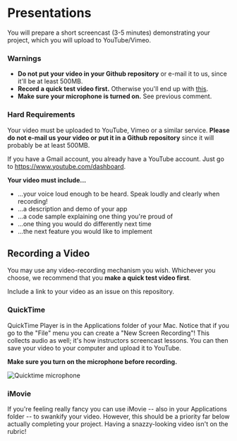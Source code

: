 # Presentations

You will prepare a short screencast (3-5 minutes) demonstrating your project, which you will upload to YouTube/Vimeo.

### Warnings

- **Do not put your video in your Github repository** or e-mail it to us, since it'll be at least 500MB.
- **Record a quick test video first.** Otherwise you'll end up with [this](https://www.youtube.com/watch?v=dCukspxmNDs).
- **Make sure your microphone is turned on.** See previous comment.

### Hard Requirements

Your video must be uploaded to YouTube, Vimeo or a similar service. **Please do not e-mail us your video or put it in a Github repository** since it will probably be at least 500MB.

If you have a Gmail account, you already have a YouTube account. Just go to https://www.youtube.com/dashboard.

**Your video must include...**

- ...your voice loud enough to be heard. Speak loudly and clearly when recording!
- ...a description and demo of your app
- ...a code sample explaining one thing you're proud of
- ...one thing you would do differently next time
- ...the next feature you would like to implement


## Recording a Video

You may use any video-recording mechanism you wish. Whichever you choose, we recommend that you **make a quick test video first**.

Include a link to your video as an issue on this repository.

### QuickTime

QuickTime Player is in the Applications folder of your Mac. Notice that if you go to the "File" menu you can create a "New Screen Recording"! This collects audio as well; it's how instructors screencast lessons. You can then save your video to your computer and upload it to YouTube.

**Make sure you turn on the microphone before recording.**

![Quicktime microphone](http://i.imgur.com/SBfletl.jpg)

### iMovie

If you're feeling really fancy you can use iMovie -- also in your Applications folder -- to swankify your video. However, this should be a priority far below actually completing your project. Having a snazzy-looking video isn't on the rubric!


